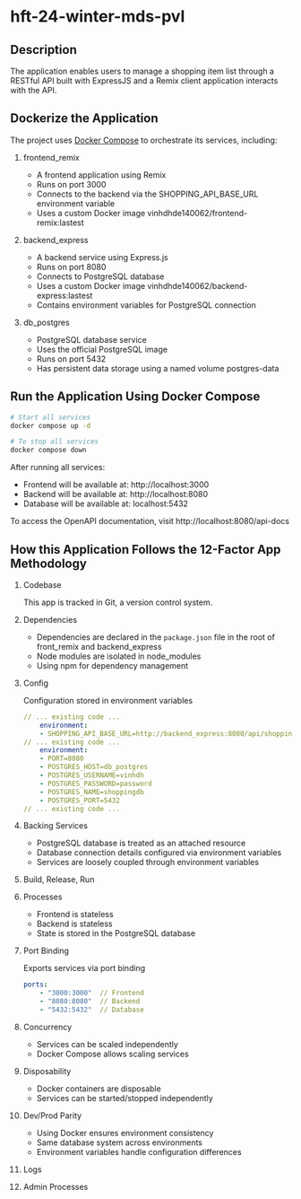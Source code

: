 # hft-24-winter-mds-pvl

## Description

The application enables users to manage a shopping item list through a RESTful API built with ExpressJS and a Remix client application interacts with the API.

## Dockerize the Application

The project uses [Docker Compose](docker-compose.yaml) to orchestrate its services, including:

1. frontend_remix

    - A frontend application using Remix
    - Runs on port 3000
    - Connects to the backend via the SHOPPING_API_BASE_URL environment variable
    - Uses a custom Docker image vinhdhde140062/frontend-remix:lastest

2. backend_express

    - A backend service using Express.js
    - Runs on port 8080
    - Connects to PostgreSQL database
    - Uses a custom Docker image vinhdhde140062/backend-express:lastest
    - Contains environment variables for PostgreSQL connection

3. db_postgres

    - PostgreSQL database service
    - Uses the official PostgreSQL image
    - Runs on port 5432
    - Has persistent data storage using a named volume postgres-data

## Run the Application Using Docker Compose

```bash
# Start all services
docker compose up -d

# To stop all services
docker compose down
```

After running all services:

- Frontend will be available at: http://localhost:3000
- Backend will be available at: http://localhost:8080
- Database will be available at: localhost:5432

To access the OpenAPI documentation, visit http://localhost:8080/api-docs

## How this Application Follows the 12-Factor App Methodology

1. Codebase

    This app is tracked in Git, a version control system.

2. Dependencies

    - Dependencies are declared in the `package.json` file in the root of front_remix and backend_express
    - Node modules are isolated in node_modules
    - Using npm for dependency management

3. Config

    Configuration stored in environment variables

    ```yaml
    // ... existing code ...
        environment:
        - SHOPPING_API_BASE_URL=http://backend_express:8080/api/shoppingItems
    // ... existing code ...
        environment:
        - PORT=8080
        - POSTGRES_HOST=db_postgres
        - POSTGRES_USERNAME=vinhdh
        - POSTGRES_PASSWORD=password
        - POSTGRES_NAME=shoppingdb
        - POSTGRES_PORT=5432
    // ... existing code ...
    ```

4. Backing Services

    - PostgreSQL database is treated as an attached resource
    - Database connection details configured via environment variables
    - Services are loosely coupled through environment variables

5. Build, Release, Run

6. Processes

    - Frontend is stateless
    - Backend is stateless
    - State is stored in the PostgreSQL database

7. Port Binding

    Exports services via port binding

    ```yaml
    ports:
        - "3000:3000"  // Frontend
        - "8080:8080"  // Backend
        - "5432:5432"  // Database
    ```

8. Concurrency

    - Services can be scaled independently
    - Docker Compose allows scaling services

9. Disposability

    - Docker containers are disposable
    - Services can be started/stopped independently

10. Dev/Prod Parity

    - Using Docker ensures environment consistency
    - Same database system across environments
    - Environment variables handle configuration differences

11. Logs

12. Admin Processes